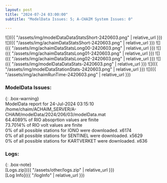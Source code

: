 ```yaml
---
layout: post
title: "2024-07-24 03:00:00"
subtitle: "ModelData Issues: 5; A-CHAIM System Issues: 0"

---
```


![]({{ "/assets/img/modelDataDataStatsShort-2420603.png" | relative_url }})
![]({{ "/assets/img/achaimDataStatsShort-2420603.png" | relative_url }})
![]({{ "/assets/img/achaimDataStatsLong00-2420603.png" | relative_url }})
![]({{ "/assets/img/achaimDataStatsLong01-2420603.png" | relative_url }})
![]({{ "/assets/img/achaimDataStatsLong02-2420603.png" | relative_url }})
![]({{ "/assets/img/modelDataDataStats-2420603.png" | relative_url }})
![]({{ "/assets/img/modelDataStationStats-2420603.png" | relative_url }})
![]({{ "/assets/img/achaimRunTime-2420603.png" | relative_url }})


### ModelData Issues:  
  
{: .box-warning}  
 ModelData report for 24-Jul-2024 03:15:10   
 /home/chaim/ACHAIM_SERVER/A-CHAIM/modelData/2024/206/03/modelData.mat   
 64.4089% of RIO absoprtion values are finite   
 73.7014% of RIO volt values are finite   
 0% of all possible stations for IONO were downloaded. x6174   
 0% of all possible stations for SENTINEL were downloaded. x5629   
 0% of all possible stations for KARTVERKET were downloaded. x636   
  


### Logs:  
  
{: .box-note}  
[Logs.zip]({{ "/assets/other/logs.zip" | relative_url }})  
[Log Info]({{ "/logInfo" | relative_url }})  
